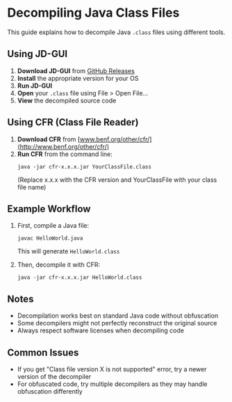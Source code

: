 # Decompiling Java Class Files

This guide explains how to decompile Java `.class` files using different tools.

## Using JD-GUI

1. **Download JD-GUI** from [GitHub Releases](https://github.com/java-decompiler/jd-gui/releases)
2. **Install** the appropriate version for your OS
3. **Run JD-GUI**
4. **Open** your `.class` file using File > Open File...
5. **View** the decompiled source code

## Using CFR (Class File Reader)

1. **Download CFR** from [www.benf.org/other/cfr/](http://www.benf.org/other/cfr/)
2. **Run CFR** from the command line:
   ```
   java -jar cfr-x.x.x.jar YourClassFile.class
   ```
   (Replace x.x.x with the CFR version and YourClassFile with your class file name)

## Example Workflow

1. First, compile a Java file:
   ```
   javac HelloWorld.java
   ```
   This will generate `HelloWorld.class`

2. Then, decompile it with CFR:
   ```
   java -jar cfr-x.x.x.jar HelloWorld.class
   ```

## Notes

- Decompilation works best on standard Java code without obfuscation
- Some decompilers might not perfectly reconstruct the original source
- Always respect software licenses when decompiling code

## Common Issues

- If you get "Class file version X is not supported" error, try a newer version of the decompiler
- For obfuscated code, try multiple decompilers as they may handle obfuscation differently
